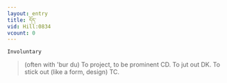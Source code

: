 ```yaml
---
layout: entry
title: དོད་
vid: Hill:0834
vcount: 0
---
```

`Involuntary` 
> (often with 'bur du) To project, to be prominent CD\.
 To jut out DK\.
 To stick out (like a form, design) TC\.

